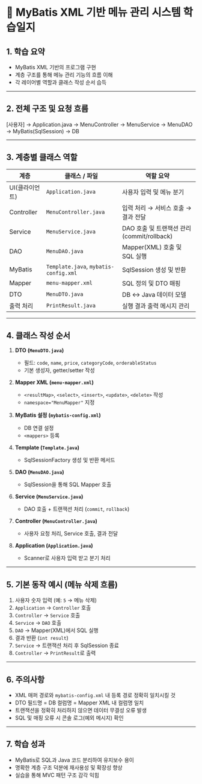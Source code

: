 # 📘 MyBatis XML 기반 메뉴 관리 시스템 학습일지

## 1. 학습 요약

- MyBatis XML 기반의 프로그램 구현
- 계층 구조를 통해 메뉴 관리 기능의 흐름 이해
- 각 레이어별 역할과 클래스 작성 순서 습득

---

## 2. 전체 구조 및 요청 흐름

[사용자]
→ Application.java → MenuController → MenuService → MenuDAO → MyBatis(SqlSession) → DB


---

## 3. 계층별 클래스 역할

| 계층       | 클래스 / 파일              | 역할 요약 |
|------------|----------------------------|-----------|
| UI(클라이언트)        | `Application.java`         | 사용자 입력 및 메뉴 분기 |
| Controller | `MenuController.java`      | 입력 처리 → 서비스 호출 → 결과 전달 |
| Service    | `MenuService.java`         | DAO 호출 및 트랜잭션 관리 (commit/rollback) |
| DAO        | `MenuDAO.java`             | Mapper(XML) 호출 및 SQL 실행 |
| MyBatis    | `Template.java`, `mybatis-config.xml` | SqlSession 생성 및 반환 |
| Mapper     | `menu-mapper.xml`          | SQL 정의 및 DTO 매핑 |
| DTO        | `MenuDTO.java`             | DB ↔ Java 데이터 모델 |
| 출력 처리   | `PrintResult.java`         | 실행 결과 출력 메시지 관리 |

---

## 4. 클래스 작성 순서

1. **DTO (`MenuDTO.java`)**
   - 필드: `code`, `name`, `price`, `categoryCode`, `orderableStatus`
   - 기본 생성자, getter/setter 작성

2. **Mapper XML (`menu-mapper.xml`)**
   - `<resultMap>`, `<select>`, `<insert>`, `<update>`, `<delete>` 작성
   - `namespace="MenuMapper"` 지정

3. **MyBatis 설정 (`mybatis-config.xml`)**
   - DB 연결 설정
   - `<mappers>` 등록

4. **Template (`Template.java`)**
   - SqlSessionFactory 생성 및 반환 메서드

5. **DAO (`MenuDAO.java`)**
   - SqlSession을 통해 SQL Mapper 호출

6. **Service (`MenuService.java`)**
   - DAO 호출 + 트랜잭션 처리 (`commit`, `rollback`)

7. **Controller (`MenuController.java`)**
   - 사용자 요청 처리, Service 호출, 결과 전달

8. **Application (`Application.java`)**
   - Scanner로 사용자 입력 받고 분기 처리

---

## 5. 기본 동작 예시 (메뉴 삭제 흐름)

1. 사용자 숫자 입력 (예: `5` → 메뉴 삭제)
2. `Application` → `Controller` 호출
3. `Controller` → `Service` 호출
4. `Service` → `DAO` 호출
5. `DAO` → Mapper(XML)에서 SQL 실행
6. 결과 반환 (`int result`)
7. `Service` → 트랜잭션 처리 후 SqlSession 종료
8. `Controller` → `PrintResult`로 출력

---

## 6. 주의사항

- XML 매퍼 경로와 `mybatis-config.xml` 내 등록 경로 정확히 일치시킬 것
- DTO 필드명 = DB 컬럼명 = Mapper XML 내 컬럼명 일치
- 트랜잭션을 정확히 처리하지 않으면 데이터 무결성 오류 발생
- SQL 및 매핑 오류 시 콘솔 로그(예외 메시지) 확인

---

## 7. 학습 성과

- MyBatis로 SQL과 Java 코드 분리하여 유지보수 용이
- 명확한 계층 구조 덕분에 재사용성 및 확장성 향상
- 실습을 통해 MVC 패턴 구조 감각 익힘
